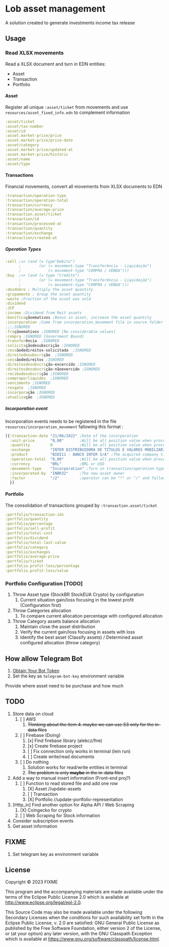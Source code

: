 # Lob asset management

A solution created to generate investments income tax release 

## Usage
### Read XLSX movements

Read a XLSX document and turn in EDN entities:

 - Asset
 - Transaction
 - Portfolio

#### Asset

Register all unique `:asset/ticket` from movements and use `resources/asset_fixed_info.edn` to complement information

```Clojure 
:asset/ticket 
:asset/tax-number
:asset/id
:asset.market-price/price
:asset.market-price/price-date
:asset/category
:asset.market-price/updated-at
:asset.market-price/historic 
:asset/name
:asset/type
```

#### Transactions

Financial movements, convert all movements from XLSX documents to EDN

```Clojure 
:transaction/operation-type
:transaction/operation-total
:transaction/currency
:transaction/average-price
:transaction.asset/ticket
:transaction/id
:transaction/processed-at
:transaction/quantity
:transaction/exchange
:transaction/created-at
```

##### Operation Types
```Clojure
:sell ;=> (and (= type"Debito")
      ;        (or (= movement-type "Transferência - Liquidação")
      ;            (= movement-type "COMPRA / VENDA")))
:buy  ;=> (and (= type "Credito")
      ;        (or (= movement-type "Transferência - Liquidação")
      ;            (= movement-type "COMPRA / VENDA")))
:desdobro ; Multiply the asset quantity
:grupamento ; Group the asset quantity
:waste ;Fraction of the asset was sold
:dividend
:JCP
:income ;Dividend from Reit assets
:bonificaçãoemativos ;Bonus in asset, increase the asset quantity
:incorporation ;Come from incorporation_movement file in source folder
;;;;IGNORED
:fraçãoemativos ;IGNORED [No considerable values]
:compra ;IGNORED [Government Bound]
:transferência  ;IGNORED
:solicitaçãodesubscrição ;IGNORED
:cessãodedireitos-solicitada  ;IGNORED
:direitodesubscrição  ;IGNORED
:cessãodedireitos ;IGNORED
:direitosdesubscrição-excercído ;IGNORED
:direitosdesubscrição-nãoexercido ;IGNORED
:recibodesubscrição ;IGNORED
:compraporliquides  ;IGNORED
:vencimento ;IGNORED
:resgate  ;IGNORED
:incorporação ;IGNORED
:atualização  ;IGNORED
```

##### Incorporation event

Incorporation events needs to be registered in the file `resources/incorporation_movement` fallowing this format :

```Clojure
[{:transaction-date "21/06/2022" ;Date of the incorporation
  :unit-price       "0,00"       ;Will be all position value when processed
  :quantity         0            ;Will be all position value when processed
  :exchange         "INTER DISTRIBUIDORA DE TITULOS E VALORES MOBILIARIOS LTDA"
  :product          "BIDI11 - BANCO INTER S/A" ;The acquired company ticket
  :operation-total  "0,00"       ;Will be all position value when processed
  :currency         "BRL"        ;BRL or USD
  :movement-type    "Incorporation" ;Turn in transaction/operation-type 
  :incorporated-by  "INBR32"     ;The new asset owner
  :factor           "/2"         ;operator can be "*" or "/" and fallowing by the denominator 
  }]
``` 

#### Portfolio

The consolidation of transactions grouped by `:transaction.asset/ticket`

```Clojure 
:portfolio/transaction-ids
:portfolio/quantity
:portfolio/percentage
:portfolio/sell-profit
:portfolio/total-cost
:portfolio/dividend
:portfolio/total-last-value
:portfolio/category
:portfolio/exchanges
:portfolio/average-price
:portfolio/ticket
:portfolio.profit-loss/percentage 
:portfolio.profit-loss/value
```
### Portfolio Configuration [TODO]

1. Throw Asset type (StockBR StockEUA Crypto) by configuration
   1. Current situation gain/loss focusing in the lowest profit (Configuration first)
2. Throw Categories allocation
   1. To compare current allocation percentage with configured allocation
3. Throw Category assets balance allocation 
   1. Maintain close the asset distribution
   2. Verify the current gain/loss focusing in assets with loss
   3. Identify the best asset (Classify assets) / Determined asset configured allocation (throw category)

## How allow Telegram Bot

1. [Obtain Your Bot Token](https://core.telegram.org/bots/tutorial#obtain-your-bot-token)
2. Set the key as `telegram-bot-key` environment variable

Provide where asset need to be purchase and how much

## TODO

1. Store data on cloud
   1. [ ] AWS
      1. ~~Thinking about the item 4. maybe we can use S3 only for the in-data files~~
   2. [ ] Firebase (Doing)
      1. [x] Find firebase library (alekcz/fire)
      2. [x] Create firebase project 
      3. [ ] Fix connection only works in terminal (lein run)
      4. [ ] Create write/read documents
   3. [ ] Do nothing
      1. Solution works for read/write entities in terminal
      2. ~~The problem is only **maybe** in the in-data files~~
2. Add a way to manual insert information (Front-end proj?)
   1. [ ] Function to read stored file and add one row 
      1. [X] Asset   //update-assets
      2. [ ] Transaction
      3. [X] Portfolio //update-portfolio-representation
4. [Http_in] Find another option for Alpha API / Web Scraping
   1. [X] Coingecko for crypto 
   2. [ ] Web Scraping for Stock information
6. Consider subscription events
7. Get asset information

## FIXME

1. Set telegram key as environment variable

## License

Copyright © 2023 FIXME

This program and the accompanying materials are made available under the
terms of the Eclipse Public License 2.0 which is available at
http://www.eclipse.org/legal/epl-2.0.

This Source Code may also be made available under the following Secondary
Licenses when the conditions for such availability set forth in the Eclipse
Public License, v. 2.0 are satisfied: GNU General Public License as published by
the Free Software Foundation, either version 2 of the License, or (at your
option) any later version, with the GNU Classpath Exception which is available
at https://www.gnu.org/software/classpath/license.html.

